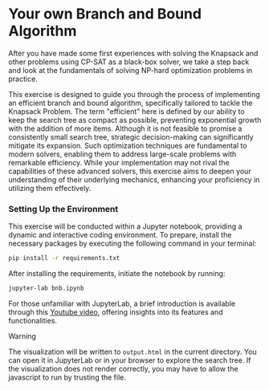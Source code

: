 # Your own Branch and Bound Algorithm

After you have made some first experiences with solving the Knapsack and other
problems using CP-SAT as a black-box solver, we take a step back and look at the
fundamentals of solving NP-hard optimization problems in practice.

This exercise is designed to guide you through the process of implementing an
efficient branch and bound algorithm, specifically tailored to tackle the
Knapsack Problem. The term "efficient" here is defined by our ability to keep
the search tree as compact as possible, preventing exponential growth with the
addition of more items. Although it is not feasible to promise a consistently
small search tree, strategic decision-making can significantly mitigate its
expansion. Such optimization techniques are fundamental to modern solvers,
enabling them to address large-scale problems with remarkable efficiency. While
your implementation may not rival the capabilities of these advanced solvers,
this exercise aims to deepen your understanding of their underlying mechanics,
enhancing your proficiency in utilizing them effectively.

### Setting Up the Environment

This exercise will be conducted within a Jupyter notebook, providing a dynamic
and interactive coding environment. To prepare, install the necessary packages
by executing the following command in your terminal:

```bash
pip install -r requirements.txt
```

After installing the requirements, initiate the notebook by running:

```bash
jupyter-lab bnb.ipynb
```

For those unfamiliar with JupyterLab, a brief introduction is available through
this [Youtube video](https://youtu.be/p01wt-WB84c?si=qwCeY-ffKXpbQRr1), offering
insights into its features and functionalities.

> [!WARNING]
>
> The visualization will be written to `output.html` in the current directory.
> You can open it in JupyterLab or in your browser to explore the search tree.
> If the visualization does not render correctly, you may have to allow the
> javascript to run by trusting the file.
